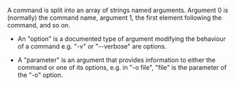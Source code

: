 A command is split into an array of strings named arguments.
Argument 0 is (normally) the command name, argument 1, the first element following the command, and so on.

- An "option" is a documented type of argument modifying the behaviour of a command e.g. "-v" or "--verbose" are options.

- A "parameter" is an argument that provides information to either the command or one of its options, e.g. in "-o file", "file" is the parameter of the "-o" option.
